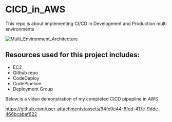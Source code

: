 # CICD_in_AWS
This repo is about implementing CI/CD in Development and Production multi environments

![Multi_Environment_Architecture](https://github.com/user-attachments/assets/3a5bb3a0-17e2-4c06-b71d-8a21eadfe728)




## Resources used for this project includes:
- EC2
- Github repo
- CodeDeploy
- CodePipeline
- Deployment Group

Below is a video demonstration of my completed CICD pipepline  in AWS

https://github.com/user-attachments/assets/94fc0e44-8fed-417c-9dde-466bcabaf622

